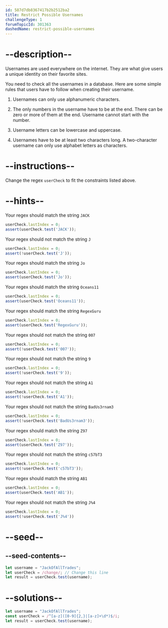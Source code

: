 ```yaml
---
id: 587d7db8367417b2b2512ba2
title: Restrict Possible Usernames
challengeType: 1
forumTopicId: 301363
dashedName: restrict-possible-usernames
---
```


# --description--

Usernames are used everywhere on the internet. They are what give users a unique identity on their favorite sites.

You need to check all the usernames in a database. Here are some simple rules that users have to follow when creating their username.

1) Usernames can only use alphanumeric characters.

2) The only numbers in the username have to be at the end. There can be zero or more of them at the end. Username cannot start with the number.

3) Username letters can be lowercase and uppercase.

4) Usernames have to be at least two characters long. A two-character username can only use alphabet letters as characters.

# --instructions--

Change the regex `userCheck` to fit the constraints listed above.

# --hints--

Your regex should match the string `JACK`

```js
userCheck.lastIndex = 0;
assert(userCheck.test('JACK'));
```

Your regex should not match the string `J`

```js
userCheck.lastIndex = 0;
assert(!userCheck.test('J'));
```

Your regex should match the string `Jo`

```js
userCheck.lastIndex = 0;
assert(userCheck.test('Jo'));
```

Your regex should match the string `Oceans11`

```js
userCheck.lastIndex = 0;
assert(userCheck.test('Oceans11'));
```

Your regex should match the string `RegexGuru`

```js
userCheck.lastIndex = 0;
assert(userCheck.test('RegexGuru'));
```

Your regex should not match the string `007`

```js
userCheck.lastIndex = 0;
assert(!userCheck.test('007'));
```

Your regex should not match the string `9`

```js
userCheck.lastIndex = 0;
assert(!userCheck.test('9'));
```

Your regex should not match the string `A1`

```js
userCheck.lastIndex = 0;
assert(!userCheck.test('A1'));
```

Your regex should not match the string `BadUs3rnam3`

```js
userCheck.lastIndex = 0;
assert(!userCheck.test('BadUs3rnam3'));
```

Your regex should match the string `Z97`

```js
userCheck.lastIndex = 0;
assert(userCheck.test('Z97'));
```

Your regex should not match the string `c57bT3`

```js
userCheck.lastIndex = 0;
assert(!userCheck.test('c57bT3'));
```

Your regex should match the string `AB1`

```js
userCheck.lastIndex = 0;
assert(userCheck.test('AB1'));
```

Your regex should not match the string `J%4`

```js
userCheck.lastIndex = 0;
assert(!userCheck.test('J%4'))
```

# --seed--

## --seed-contents--

```js
let username = "JackOfAllTrades";
let userCheck = /change/; // Change this line
let result = userCheck.test(username);
```

# --solutions--

```js
let username = "JackOfAllTrades";
const userCheck = /^[a-z]([0-9]{2,}|[a-z]+\d*)$/i;
let result = userCheck.test(username);
```
